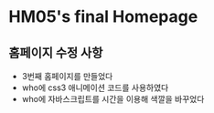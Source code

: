 # HM05's final Homepage
## 홈페이지 수정 사항
- 3번째 홈페이지를 만들었다
- who에 css3 애니메이션 코드를 사용하였다
- who에 자바스크립트를 시간을 이용해 색깔을 바꾸었다
